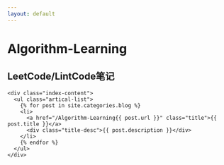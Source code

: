 ```yaml
---
layout: default
---
```


<body>
  <div class="index-wrapper">
    <div class="aside">
      <div class="info-card">
        <h1>Algorithm-Learning</h1>
        <h2>LeetCode/LintCode笔记</h2>
      </div>
      <div id="particles-js"></div>
    </div>

    <div class="index-content">
      <ul class="artical-list">
        {% for post in site.categories.blog %}
        <li>
          <a href="/Algorithm-Learning{{ post.url }}" class="title">{{ post.title }}</a>
          <div class="title-desc">{{ post.description }}</div>
        </li>
        {% endfor %}
      </ul>
    </div>
  </div>
</body>
